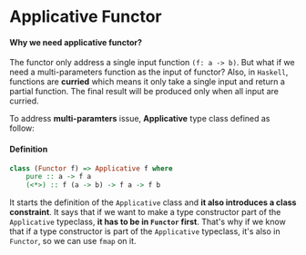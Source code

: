 # Applicative Functor


#### Why we need applicative functor?

The functor only address a single input function `(f: a -> b)`. But what if we need a multi-parameters function as the input of functor? Also, in `Haskell`, functions are **curried** which means it only take a single input and return a partial function. The final result will be produced only when all input are curried.

To address **multi-paramters** issue, **Applicative** type class defined as follow:

#### Definition

```haskell
class (Functor f) => Applicative f where  
    pure :: a -> f a  
    (<*>) :: f (a -> b) -> f a -> f b  
```

It starts the definition of the `Applicative` class and **it also introduces a class constraint**. It says that if we want to make a type constructor part of the `Applicative` typeclass, **it has to be in `Functor` first**. That's why if we know that if a type constructor is part of the `Applicative` typeclass, it's also in `Functor`, so we can use `fmap` on it.

